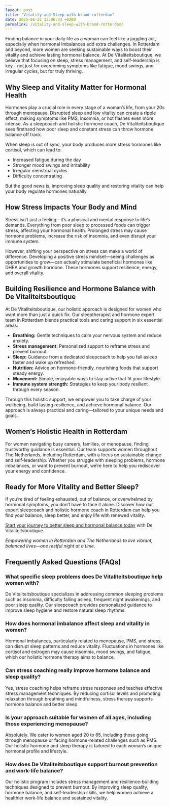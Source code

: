 ```yaml
---
layout: post
title: "Vitality and Sleep with brand rotterdam"
date: 2025-06-22 13:06:34 +0200
permalink: /vitality-and-sleep-with-brand-rotterdam/
---
```

Finding balance in your daily life as a woman can feel like a juggling act, especially when hormonal imbalances add extra challenges. In Rotterdam and beyond, more women are seeking sustainable ways to boost their vitality and achieve lasting hormonal balance. At De Vitaliteitsboutique, we believe that focusing on sleep, stress management, and self-leadership is key—not just for overcoming symptoms like fatigue, mood swings, and irregular cycles, but for truly thriving.

## Why Sleep and Vitality Matter for Hormonal Health

Hormones play a crucial role in every stage of a woman’s life, from your 20s through menopause. Disrupted sleep and low vitality can create a ripple effect, making symptoms like PMS, insomnia, or hot flashes even more intense. As a sleepcoach and holistic hormone coach, De Vitaliteitsboutique sees firsthand how poor sleep and constant stress can throw hormone balance off track.

When sleep is out of sync, your body produces more stress hormones like cortisol, which can lead to:

- Increased fatigue during the day
- Stronger mood swings and irritability
- Irregular menstrual cycles
- Difficulty concentrating

But the good news is, improving sleep quality and restoring vitality can help your body regulate hormones naturally.

## How Stress Impacts Your Body and Mind

Stress isn’t just a feeling—it’s a physical and mental response to life’s demands. Everything from poor sleep to processed foods can trigger stress, affecting your hormonal health. Prolonged stress may cause hormone problems, increase the risk of insomnia, and even disrupt your immune system.

However, shifting your perspective on stress can make a world of difference. Developing a positive stress mindset—seeing challenges as opportunities to grow—can actually stimulate beneficial hormones like DHEA and growth hormone. These hormones support resilience, energy, and overall vitality.

## Building Resilience and Hormone Balance with De Vitaliteitsboutique

At De Vitaliteitsboutique, our holistic approach is designed for women who want more than just a quick fix. Our sleeptherapist and hormone expert team in Rotterdam blends practical tools and caring support in six essential areas:

- **Breathing:** Gentle techniques to calm your nervous system and reduce anxiety.
- **Stress management:** Personalized support to reframe stress and prevent burnout.
- **Sleep:** Guidance from a dedicated sleepcoach to help you fall asleep faster and wake up refreshed.
- **Nutrition:** Advice on hormone-friendly, nourishing foods that support steady energy.
- **Movement:** Simple, enjoyable ways to stay active that fit your lifestyle.
- **Immune system strength:** Strategies to keep your body resilient through every season.

Through this holistic support, we empower you to take charge of your wellbeing, build lasting resilience, and achieve hormonal balance. Our approach is always practical and caring—tailored to your unique needs and goals.

## Women’s Holistic Health in Rotterdam

For women navigating busy careers, families, or menopause, finding trustworthy guidance is essential. Our team supports women throughout The Netherlands, including Rotterdam, with a focus on sustainable change and self-leadership. Whether you struggle with sleeping problems, hormone imbalances, or want to prevent burnout, we’re here to help you rediscover your energy and confidence.

## Ready for More Vitality and Better Sleep?

If you’re tired of feeling exhausted, out of balance, or overwhelmed by hormonal symptoms, you don’t have to face it alone. Discover how our expert sleepcoach and holistic hormone coach in Rotterdam can help you find your balance, sleep better, and enjoy life with renewed vitality.

[Start your journey to better sleep and hormonal balance today](https://devitaliteitsboutique.nl/slaapproblemen-1-op-1-begeleiding/) with De Vitaliteitsboutique.

*Empowering women in Rotterdam and The Netherlands to live vibrant, balanced lives—one restful night at a time.*

## Frequently Asked Questions (FAQs)

### What specific sleep problems does De Vitaliteitsboutique help women with?

De Vitaliteitsboutique specializes in addressing common sleeping problems such as insomnia, difficulty falling asleep, frequent night awakenings, and poor sleep quality. Our sleepcoach provides personalized guidance to improve sleep hygiene and restore natural sleep rhythms.

### How does hormonal imbalance affect sleep and vitality in women?

Hormonal imbalances, particularly related to menopause, PMS, and stress, can disrupt sleep patterns and reduce vitality. Fluctuations in hormones like cortisol and estrogen may cause insomnia, mood swings, and fatigue, which our holistic hormone therapy aims to balance.

### Can stress coaching really improve hormone balance and sleep quality?

Yes, stress coaching helps reframe stress responses and teaches effective stress management techniques. By reducing cortisol levels and promoting relaxation through breathing and mindfulness, stress therapy supports hormone balance and better sleep.

### Is your approach suitable for women of all ages, including those experiencing menopause?

Absolutely. We cater to women aged 20 to 65, including those going through menopause or facing hormone-related challenges such as PMS. Our holistic hormone and sleep therapy is tailored to each woman’s unique hormonal profile and lifestyle.

### How does De Vitaliteitsboutique support burnout prevention and work-life balance?

Our holistic program includes stress management and resilience-building techniques designed to prevent burnout. By improving sleep quality, hormone balance, and self-leadership skills, we help women achieve a healthier work-life balance and sustained vitality.

<script type="application/ld+json">
{
  "@context": "https://schema.org",
  "@type": "BlogPosting",
  "headline": "Vitality and Sleep with brand rotterdam",
  "description": "Discover how De Vitaliteitsboutique in Rotterdam supports women in overcoming sleep and hormone problems through holistic coaching in breathing, stress management, sleep, nutrition, movement, and immune system strength.",
  "author": {
    "@type": "Person",
    "name": "De Vitaliteitsboutique",
    "description": "At De Vitaliteitsboutique, we empower women to enhance their vitality through personalized, practical guidance in six key areas: breathing, stress management, sleep, nutrition, movement, and immune system strength."
  },
  "publisher": {
    "@type": "Person",
    "name": "De Vitaliteitsboutique"
  },
  "datePublished": "2024-06-01",
  "mainEntityOfPage": {
    "@type": "WebPage",
    "@id": "https://devitaliteitsboutique.nl/slaapproblemen-1-op-1-begeleiding/"
  },
  "keywords": "Sleepcoach, Sleeptherapist, Hormone therapist, Hormone expert, Stress therapist, stress coach, breathing therapist, Holistic hormone coach, Vitality, Sleeping problems, Hormone problems, Menopause, PMS, Hormone balance, Sleep and hormones, Holistic therapist, insomnia, Women's holistic health, Burnout prevention for women, Work-life balance for women, Rotterdam, The Netherlands"
}
</script>

<script type="application/ld+json">
{
  "@context": "https://schema.org",
  "@type": "FAQPage",
  "mainEntity": [
    {
      "@type": "Question",
      "name": "What specific sleep problems does De Vitaliteitsboutique help women with?",
      "acceptedAnswer": {
        "@type": "Answer",
        "text": "De Vitaliteitsboutique specializes in addressing common sleeping problems such as insomnia, difficulty falling asleep, frequent night awakenings, and poor sleep quality. Our sleepcoach provides personalized guidance to improve sleep hygiene and restore natural sleep rhythms."
      }
    },
    {
      "@type": "Question",
      "name": "How does hormonal imbalance affect sleep and vitality in women?",
      "acceptedAnswer": {
        "@type": "Answer",
        "text": "Hormonal imbalances, particularly related to menopause, PMS, and stress, can disrupt sleep patterns and reduce vitality. Fluctuations in hormones like cortisol and estrogen may cause insomnia, mood swings, and fatigue, which our holistic hormone therapy aims to balance."
      }
    },
    {
      "@type": "Question",
      "name": "Can stress coaching really improve hormone balance and sleep quality?",
      "acceptedAnswer": {
        "@type": "Answer",
        "text": "Yes, stress coaching helps reframe stress responses and teaches effective stress management techniques. By reducing cortisol levels and promoting relaxation through breathing and mindfulness, stress therapy supports hormone balance and better sleep."
      }
    },
    {
      "@type": "Question",
      "name": "Is your approach suitable for women of all ages, including those experiencing menopause?",
      "acceptedAnswer": {
        "@type": "Answer",
        "text": "Absolutely. We cater to women aged 20 to 65, including those going through menopause or facing hormone-related challenges such as PMS. Our holistic hormone and sleep therapy is tailored to each woman’s unique hormonal profile and lifestyle."
      }
    },
    {
      "@type": "Question",
      "name": "How does De Vitaliteitsboutique support burnout prevention and work-life balance?",
      "acceptedAnswer": {
        "@type": "Answer",
        "text": "Our holistic program includes stress management and resilience-building techniques designed to prevent burnout. By improving sleep quality, hormone balance, and self-leadership skills, we help women achieve a healthier work-life balance and sustained vitality."
      }
    }
  ]
}
</script>